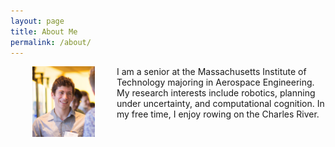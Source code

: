 ```yaml
---
layout: page
title: About Me
permalink: /about/
---
```


<img align="left" width="100" src="/img/profile-img.jpg" style="padding: 0 35px">


I am a senior at the Massachusetts Institute of Technology majoring in Aerospace Engineering. My research interests include robotics, planning under uncertainty, and computational cognition. In my free time, I enjoy rowing on the Charles River.
